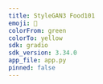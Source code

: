 ```yaml
---
title: StyleGAN3 Food101
emoji: 🦀
colorFrom: green
colorTo: yellow
sdk: gradio
sdk_version: 3.34.0
app_file: app.py
pinned: false
---
```

